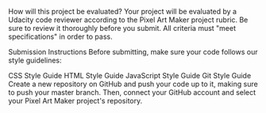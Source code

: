 How will this project be evaluated?
Your project will be evaluated by a Udacity code reviewer according to the Pixel Art Maker project rubric. Be sure to review it thoroughly before you submit. All criteria must "meet specifications" in order to pass.

Submission Instructions
Before submitting, make sure your code follows our style guidelines:

CSS Style Guide
HTML Style Guide
JavaScript Style Guide
Git Style Guide
Create a new repository on GitHub and push your code up to it, making sure to push your master branch. Then, connect your GitHub account and select your Pixel Art Maker project's repository.
